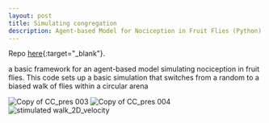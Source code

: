 ```yaml
---
layout: post
title: Simulating congregation
description: Agent-based Model for Nociception in Fruit Flies (Python)
---
```


Repo [here](https://github.com/jesmjones/ABM_nociceptive_congregation){:target="_blank"}.

a basic framework for an agent-based model simulating nociception in fruit flies. This code sets up a basic simulation that switches from a random to a biased walk of flies within a circular arena


![Copy of CC_pres 003](https://github.com/user-attachments/assets/899b58f7-39ee-4fb0-84ac-2974ad01c565)
![Copy of CC_pres 004](https://github.com/user-attachments/assets/71fe082f-875f-4938-9ee0-d7b95c619414)
![stimulated walk_2D_velocity](https://github.com/user-attachments/assets/415c34f9-247b-4bda-ab85-e5d96988b616)

